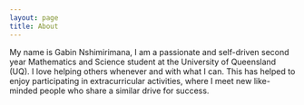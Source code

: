 ```yaml
---
layout: page
title: About
---
```


My name is Gabin Nshimirimana, I am a passionate and self-driven second year Mathematics and Science student at the University of Queensland (UQ). I love helping others whenever and with what I can. This has helped to enjoy participating in extracurricular activities, where I meet new like-minded people who share a similar drive for success.
